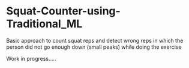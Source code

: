 # Squat-Counter-using-Traditional_ML
Basic approach to count squat reps and detect wrong reps in which the person did not go enough down (small peaks) while doing the exercise

Work in progress.....
